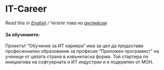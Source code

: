 # IT-Career

*Read this in [English]() / Четете това на [английски]()*

#### За обучението:

Проектът “Обучение за ИТ кариера” има за цел да предостави професионално образование за професия “Приложен програмист” на ученици от цялата страна в извънкласна форма. Той стартира по инициатива на софтуерната и ИТ индустрии и е подкрепен от МОН.
